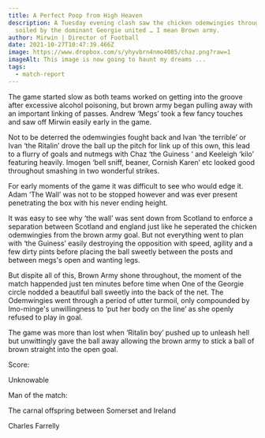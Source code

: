 ```yaml
---
title: A Perfect Poop from High Heaven
description: A Tuesday evening clash saw the chicken odemwingies throughly
  soiled by the dominant Georgie united … I mean Brown army.
author: Mirwin | Director of Football
date: 2021-10-27T10:47:39.466Z
image: https://www.dropbox.com/s/yhyvbrn4nmo4085/chaz.png?raw=1
imageAlt: This image is now going to haunt my dreams ...
tags:
  - match-report
---
```

The game started slow as both teams worked on getting into the groove after excessive alcohol poisoning, but brown army began pulling away with an important linking of passes. Andrew ‘Megs’ took a few fancy touches and saw off Mirwin easily early in the game.

Not to be deterred the odemwingies fought back and Ivan ‘the terrible’ or Ivan ‘the Ritalin’ drove the ball up the pitch for link up of this own, this lead to a flurry of goals and nutmegs with Chaz ‘the Guiness ‘ and Keeleigh ‘kilo’ featuring heavily. Imogen ‘bell sniff, beaner, Cornish Karen’ etc looked good throughout smashing in two wonderful strikes.

For early moments of the game it was difficult to see who would edge it. Adam ‘The Wall’ was not to be stopped however and was ever present penetrating the box with his never ending height.

It was easy to see why ‘the wall’ was sent down from Scotland to enforce a separation between Scotland and england just like he seperated the chicken odemwingies from the brown army goal. But not everything went to plan with ‘the Guiness’ easily destroying the opposition with speed, agility and a few dirty pints before placing the ball sweetly between the posts and between megs's open and wanting legs.

But dispite all of this, Brown Army shone throughout, the moment of the match happended just ten minutes before time when One of the Georgie circle nodded a beautiful ball sweetly into the back of the net. The Odemwingies went through a period of utter turmoil, only compounded by Imo-minge's unwillingness to ‘put her body on the line’ as she openly refused to play in goal.

The game was more than lost when ‘Ritalin boy’ pushed up to unleash hell but unwittingly gave the ball away allowing the brown army to stick a ball of brown straight into the open goal.

Score:

Unknowable

Man of the match:

The carnal offspring between Somerset and Ireland

Charles Farrelly